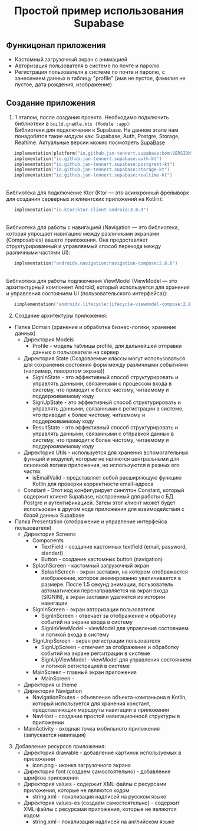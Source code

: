 <h1 align="center">Простой пример использования Supabase</h1>

## Функицонал приложения

*   Кастомный загрузочный экран с анимацией
*   Авторизация пользователя в системе по почте и паролю
*   Регистрация пользователя в системе по почте и паролю, с занесением данных в таблицу "profile" (имя не пустое, фамилия не пустое, дата рождения, изображение)

## Создание приложения
1.  1 этапом, после создания проекта. Необходимо подключить библиотеки в `build.gradle.kts (Module :app)`:
    <br>Библиотеки для подключения к Supabase. На данном этапе нам понадобятся такие модули как: Supabase, Auth, Postgre, Storage, Realtime. Актуальные версии можно посмотреть <a href = "https://github.com/supabase-community/supabase-kt">SupaBase</a>
   ```kotlin
      implementation(platform("io.github.jan-tennert.supabase:bom:VERSION"))
      implementation("io.github.jan-tennert.supabase:auth-kt")
      implementation("io.github.jan-tennert.supabase:postgrest-kt")
      implementation("io.github.jan-tennert.supabase:storage-kt")
      implementation("io.github.jan-tennert.supabase:realtime-kt")
  ```
<br> Библиотека для подключение Ktor (Ktor — это асинхронный фреймворк для создания серверных и клиентских приложений на Kotlin):
   ```kotlin
      implementation("io.ktor:ktor-client-android:3.0.3")
  ```
<br> Библиотека для работы с навигацией (Navigation — это библиотека, которая упрощает навигацию между различными экранами (Composables) вашего приложения.  Она предоставляет структурированный и управляемый способ перехода между различными частями UI):
   ```kotlin
      implementation("androidx.navigation:navigation-compose:2.8.6")
 ```
<br> Библиотека для работы подлкючения ViewModel (ViewModel — это архитектурный компонент Android, который используется для хранения и управления состоянием UI (пользовательского интерфейса)):
   ```kotlin
      iimplementation("androidx.lifecycle:lifecycle-viewmodel-compose:2.8.7")
  ```
2.  Создание архитектуры приложения:
  *  Папка Domain (хранение и обработка бизнес-логики, хранение данных)
      * Директория Models
          * Profile - модель таблицы profile, для дальнейшей отправки данных о пользователе на сервер
      * Директория State (Создоваемые классы могут использоваться для сохранения состояния форм между различными событиями (например, поворотом экрана))
          *  SignInState - это эффективный способ структурировать и управлять данными, связанными с процессом входа в систему, что приводит к более чистому, читаемому и поддерживаемому коду
          *  SignUpState - это эффективный способ структурировать и управлять данными, связанными с регистрации в системе, что приводит к более чистому, читаемому и поддерживаемому коду
          *  ResultState - это эффективный способ структурировать и управлять данными, связанными c отправкой данных в систему, что приводит к более чистому, читаемому и поддерживаемому коду
      * Директория Utils - используется для хранения вспомогательных функций и модулей, которые не являются центральными для основной логики приложения, но используются в разных его частях
          * isEmailValid - представляет собой расширяющую функцию Kotlin для проверки корректности email-адреса
      * Constant - Этот код конфигурирует синглтон Constant, который содержит клиент Supabase, настроенный для работы с БД Postgre и аутентификацией. Затем этот клиент может будет использован в другом коде приложения для взаимодействия с базой данных Supabase 
  *  Папка Presentation (отображение и управление интерфейса пользователя)
      * Директория Screens
          *  Components
              * TextField - создание кастомных textfield (email, password, standart)
              * Button - создание кастомных button (navigation)
          *  SplashScreen - кастомный загрузочный экран
              * SplashScreen - экран заставки, на котором отображается изображение, которое анимированно увеличивается в размере. После 1.5 секунд анимации, пользователь автоматически перенаправляется на экран входа (SIGNIN), а экран заставки удаляется из истории навигации  
          *  SignInScreen - экран авторизации пользователя
              * SignInScreen - отвечает за отображение и обработку событий на экране входа в систему 
              * SignInViewModel - viewModel для управления состоянием и логикой входа в систему
          *  SignUnpScreen - экран регистрации пользователя
              * SignUpScreen - отвечает за отображение и обработку событий на экране регситрации в системе 
              * SignUpViewModel - viewModel для управления состоянием и логикой регистрацией в системе
          *  MainScreen - главный экран приложения
              * MainScreen -  
      * Директория ui.theme
      * Директория Navigation
          * NavigationRoutes - объявление объекта-компаньона в Kotlin, который используется для хранения констант, представляющих маршруты навигации в приложении
          * NavHost - создание простой навигационноой структуры в приложении
      * MainActivity - входная точка мобильного приложения (запускается навигация)
3. Добавление ресурсов приложения:
   * Директория drawable - добавление картинок используемых в приложении
       * icon.png - иконка загрузочного экрана 
   * Директория font (создаем самостоятельно) - добавление шрифтов приложения
   * Директория values - содержит XML-файлы с ресурсами приложения, которые не являются кодом
       * string.xml - локализация надписей на русском языке
   * Директория values-es (создаем самостоятельно) - содержит XML-файлы с ресурсами приложения, которые не являются кодом
       * string.xml - локализация надписей на английском языке
